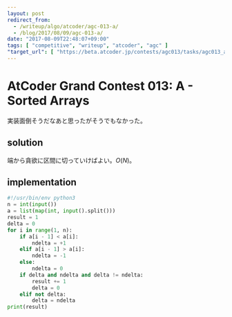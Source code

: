 ```yaml
---
layout: post
redirect_from:
  - /writeup/algo/atcoder/agc-013-a/
  - /blog/2017/08/09/agc-013-a/
date: "2017-08-09T22:48:07+09:00"
tags: [ "competitive", "writeup", "atcoder", "agc" ]
"target_url": [ "https://beta.atcoder.jp/contests/agc013/tasks/agc013_a" ]
---
```


# AtCoder Grand Contest 013: A - Sorted Arrays

実装面倒そうだなあと思ったがそうでもなかった。

## solution

端から貪欲に区間に切っていけばよい。$O(N)$。

## implementation

``` python
#!/usr/bin/env python3
n = int(input())
a = list(map(int, input().split()))
result = 1
delta = 0
for i in range(1, n):
    if a[i - 1] < a[i]:
        ndelta = +1
    elif a[i - 1] > a[i]:
        ndelta = -1
    else:
        ndelta = 0
    if delta and ndelta and delta != ndelta:
        result += 1
        delta = 0
    elif not delta:
        delta = ndelta
print(result)
```
